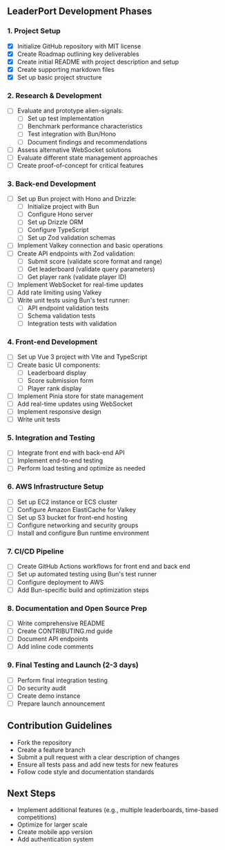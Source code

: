 ## LeaderPort Development Phases

### 1. Project Setup 
- [x] Initialize GitHub repository with MIT license
- [x] Create Roadmap outlining key deliverables
- [x] Create initial README with project description and setup
- [x] Create supporting markdown files
- [x] Set up basic project structure

### 2. Research & Development
- [ ] Evaluate and prototype alien-signals:
  - [ ] Set up test implementation
  - [ ] Benchmark performance characteristics
  - [ ] Test integration with Bun/Hono
  - [ ] Document findings and recommendations
- [ ] Assess alternative WebSocket solutions
- [ ] Evaluate different state management approaches
- [ ] Create proof-of-concept for critical features

### 3. Back-end Development 
- [ ] Set up Bun project with Hono and Drizzle:
  - [ ] Initialize project with Bun
  - [ ] Configure Hono server
  - [ ] Set up Drizzle ORM
  - [ ] Configure TypeScript
  - [ ] Set up Zod validation schemas
- [ ] Implement Valkey connection and basic operations
- [ ] Create API endpoints with Zod validation:
  - [ ] Submit score (validate score format and range)
  - [ ] Get leaderboard (validate query parameters)
  - [ ] Get player rank (validate player ID)
- [ ] Implement WebSocket for real-time updates
- [ ] Add rate limiting using Valkey
- [ ] Write unit tests using Bun's test runner:
  - [ ] API endpoint validation tests
  - [ ] Schema validation tests
  - [ ] Integration tests with validation

### 4. Front-end Development 
- [ ] Set up Vue 3 project with Vite and TypeScript
- [ ] Create basic UI components:
  - [ ] Leaderboard display
  - [ ] Score submission form
  - [ ] Player rank display
- [ ] Implement Pinia store for state management
- [ ] Add real-time updates using WebSocket
- [ ] Implement responsive design
- [ ] Write unit tests

### 5. Integration and Testing 
- [ ] Integrate front end with back-end API
- [ ] Implement end-to-end testing
- [ ] Perform load testing and optimize as needed

### 6. AWS Infrastructure Setup
- [ ] Set up EC2 instance or ECS cluster
- [ ] Configure Amazon ElastiCache for Valkey
- [ ] Set up S3 bucket for front-end hosting
- [ ] Configure networking and security groups
- [ ] Install and configure Bun runtime environment

### 7. CI/CD Pipeline 
- [ ] Create GitHub Actions workflows for front end and back end
- [ ] Set up automated testing using Bun's test runner
- [ ] Configure deployment to AWS
- [ ] Add Bun-specific build and optimization steps

### 8. Documentation and Open Source Prep
- [ ] Write comprehensive README
- [ ] Create CONTRIBUTING.md guide
- [ ] Document API endpoints
- [ ] Add inline code comments

### 9. Final Testing and Launch (2-3 days)
- [ ] Perform final integration testing
- [ ] Do security audit
- [ ] Create demo instance
- [ ] Prepare launch announcement

## Contribution Guidelines
- Fork the repository
- Create a feature branch
- Submit a pull request with a clear description of changes
- Ensure all tests pass and add new tests for new features
- Follow code style and documentation standards

## Next Steps
- Implement additional features (e.g., multiple leaderboards, time-based competitions)
- Optimize for larger scale
- Create mobile app version
- Add authentication system
